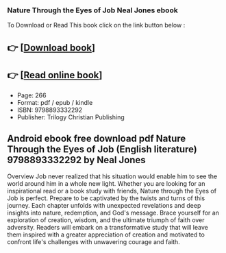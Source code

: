 ### Nature Through the Eyes of Job Neal Jones ebook

To Download or Read This book click on the link button below :

## 👉  [**[Download book](http://ebooksharez.info/download.php?group=book&from=github.com&id=722046&lnk=1081 "Download book")**]

## 👉  [**[Read online book](http://ebooksharez.info/download.php?group=book&from=github.com&id=722046&lnk=1081 "Read online book")**]


* Page: 266
* Format: pdf / epub / kindle
* ISBN: 9798893332292
* Publisher: Trilogy Christian Publishing



## Android ebook free download pdf Nature Through the Eyes of Job (English literature) 9798893332292  by Neal Jones


Overview
Job never realized that his situation would enable him to see the world around him in a whole new light. Whether you are looking for an inspirational read or a book study with friends, Nature through the Eyes of Job is perfect. Prepare to be captivated by the twists and turns of this journey. Each chapter unfolds with unexpected revelations and deep insights into nature, redemption, and God&#039;s message. Brace yourself for an exploration of creation, wisdom, and the ultimate triumph of faith over adversity. Readers will embark on a transformative study that will leave them inspired with a greater appreciation of creation and motivated to confront life&#039;s challenges with unwavering courage and faith.



